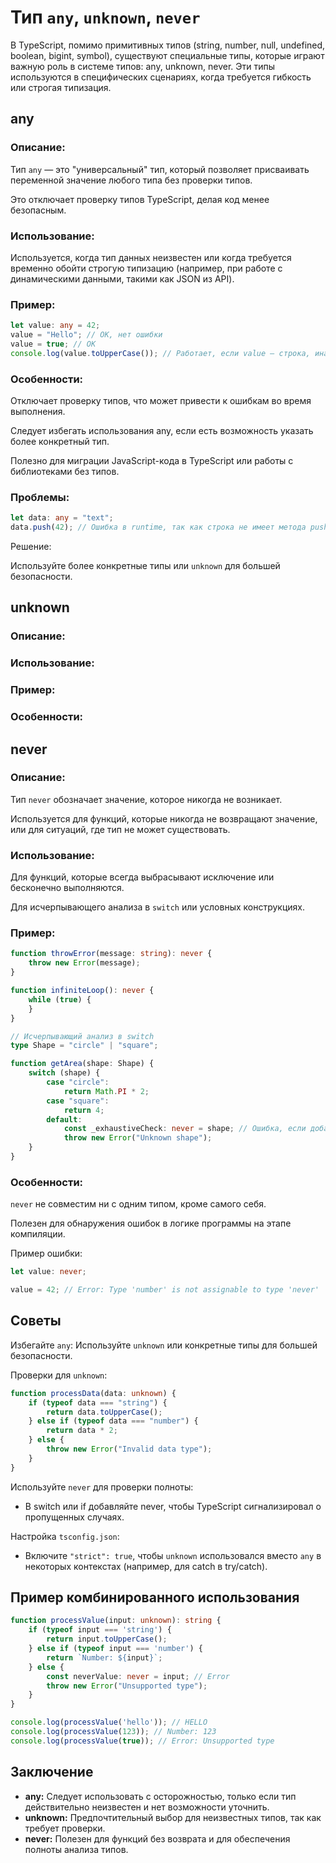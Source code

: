 # Тип `any`, `unknown`, `never`

В TypeScript, помимо примитивных типов (string, number, null, undefined, boolean, bigint, symbol), существуют
специальные типы, которые играют важную роль в системе типов: any, unknown, never.
Эти типы используются в специфических сценариях, когда требуется гибкость или строгая типизация.

## any

### Описание:

Тип `any` — это "универсальный" тип, который позволяет присваивать переменной значение любого типа без проверки типов.

Это отключает проверку типов TypeScript, делая код менее безопасным.

### Использование:

Используется, когда тип данных неизвестен или когда требуется временно обойти строгую типизацию (например, при работе с
динамическими данными, такими как JSON из API).

### Пример:

```ts
let value: any = 42;
value = "Hello"; // OK, нет ошибки
value = true; // OK
console.log(value.toUpperCase()); // Работает, если value — строка, иначе ошибка в runtime
```

### Особенности:

Отключает проверку типов, что может привести к ошибкам во время выполнения.

Следует избегать использования any, если есть возможность указать более конкретный тип.

Полезно для миграции JavaScript-кода в TypeScript или работы с библиотеками без типов.

### Проблемы:

```ts
let data: any = "text";
data.push(42); // Ошибка в runtime, так как строка не имеет метода push
```

Решение:

Используйте более конкретные типы или `unknown` для большей безопасности.

## unknown

### Описание:

### Использование:

### Пример:

### Особенности:

## never

### Описание:

Тип `never` обозначает значение, которое никогда не возникает.

Используется для функций, которые никогда не возвращают значение, или для ситуаций, где тип не может существовать.

### Использование:

Для функций, которые всегда выбрасывают исключение или бесконечно выполняются.

Для исчерпывающего анализа в `switch` или условных конструкциях.

### Пример:

```ts
function throwError(message: string): never {
    throw new Error(message);
}

function infiniteLoop(): never {
    while (true) {
    }
}

// Исчерпывающий анализ в switch
type Shape = "circle" | "square";

function getArea(shape: Shape) {
    switch (shape) {
        case "circle":
            return Math.PI * 2;
        case "square":
            return 4;
        default:
            const _exhaustiveCheck: never = shape; // Ошибка, если добавится новый тип в Shape
            throw new Error("Unknown shape");
    }
}


```

### Особенности:

`never` не совместим ни с одним типом, кроме самого себя.

Полезен для обнаружения ошибок в логике программы на этапе компиляции.

Пример ошибки:

```ts
let value: never;

value = 42; // Error: Type 'number' is not assignable to type 'never'
```

## Советы

Избегайте `any`: Используйте `unknown` или конкретные типы для большей безопасности.

Проверки для `unknown`:

```ts
function processData(data: unknown) {
    if (typeof data === "string") {
        return data.toUpperCase();
    } else if (typeof data === "number") {
        return data * 2;
    } else {
        throw new Error("Invalid data type");
    }
}
```

Используйте `never` для проверки полноты:

* В switch или if добавляйте never, чтобы TypeScript сигнализировал о пропущенных случаях.

Настройка `tsconfig.json`:

* Включите `"strict": true`, чтобы `unknown` использовался вместо `any` в некоторых контекстах (например, для catch в
  try/catch).

## Пример комбинированного использования

```ts
function processValue(input: unknown): string {
    if (typeof input === 'string') {
        return input.toUpperCase();
    } else if (typeof input === 'number') {
        return `Number: ${input}`;
    } else {
        const neverValue: never = input; // Error
        throw new Error("Unsupported type");
    }
}

console.log(processValue('hello')); // HELLO
console.log(processValue(123)); // Number: 123
console.log(processValue(true)); // Error: Unsupported type
```

## Заключение

* **any:** Следует использовать с осторожностью, только если тип действительно неизвестен и нет возможности уточнить.
* **unknown:** Предпочтительный выбор для неизвестных типов, так как требует проверки.
* **never:** Полезен для функций без возврата и для обеспечения полноты анализа типов.